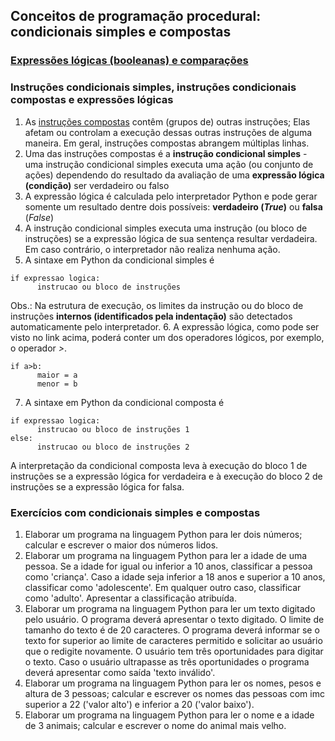 ## Conceitos de programação procedural: condicionais simples e compostas  

### [Expressões lógicas (booleanas) e comparações](https://docs.python.org/pt-br/3/library/stdtypes.html#boolean-operations-and-or-not)

### Instruções condicionais simples, instruções condicionais compostas e expressões lógicas
1. As [instruções compostas](https://docs.python.org/pt-br/3/reference/compound_stmts.html) contêm (grupos de) outras instruções; Elas afetam ou controlam a execução dessas outras instruções de alguma maneira. Em geral, instruções compostas abrangem múltiplas linhas. 
2. Uma das instruções compostas é a **instrução condicional simples** - uma instrução condicional simples executa uma ação (ou conjunto de ações) dependendo do resultado da avaliação de uma **expressão lógica (condição)** ser verdadeiro ou falso  
3. A expressão lógica é calculada pelo interpretador Python e pode gerar somente um resultado dentre dois possíveis: **verdadeiro (*True*)** ou **falsa** (*False*) 
4. A instrução condicional simples executa uma instrução (ou bloco de instruções) se a expressão lógica de sua sentença resultar verdadeira. Em caso contrário, o interpretador não realiza nenhuma ação.
5. A sintaxe em Python da condicional simples é  
```
if expressao logica:  
      instrucao ou bloco de instruções
```  
Obs.: Na estrutura de execução, os limites da instrução ou do bloco de instruções **internos (identificados pela indentação)** são detectados automaticamente pelo interpretador.
6. A expressão lógica, como pode ser visto no link acima, poderá conter um dos operadores lógicos, por exemplo, o operador *>*.  
```
if a>b:  
      maior = a
      menor = b
```  
7. A sintaxe em Python da condicional composta é  
```
if expressao logica:  
      instrucao ou bloco de instruções 1
else:
      instrucao ou bloco de instruções 2
```  
A interpretação da condicional composta leva à execução do bloco 1 de instruções se a expressão lógica for verdadeira e à execução do bloco 2 de instruções se a expressão lógica for falsa.  

### Exercícios com condicionais simples e compostas  
1. Elaborar um programa na linguagem Python para ler dois números; calcular e escrever o maior dos números lidos.
2. Elaborar um programa na linguagem Python para ler a idade de uma pessoa. Se a idade for igual ou inferior a 10 anos, classificar a pessoa como 'criança'. Caso a idade seja inferior a 18 anos e superior a 10 anos, classificar como 'adolescente'. Em qualquer outro caso, classificar como 'adulto'. Apresentar a classificação atribuída.
3. Elaborar um programa na linguagem Python para ler um texto digitado pelo usuário. O programa deverá apresentar o texto digitado. O limite de tamanho do texto é de 20 caracteres. O programa deverá informar se o texto for superior ao limite de caracteres permitido e solicitar ao usuário que o redigite novamente. O usuário tem três oportunidades para digitar o texto. Caso o usuário ultrapasse as três oportunidades o programa deverá apresentar como saída 'texto inválido'.
4. Elaborar um programa na linguagem Python para ler os nomes, pesos e altura de 3 pessoas; calcular e escrever os nomes das pessoas com imc superior a 22 ('valor alto') e inferior a 20 ('valor baixo').
5. Elaborar um programa na linguagem Python para ler o nome e a idade de 3 animais; calcular e escrever o nome do animal mais velho.   
